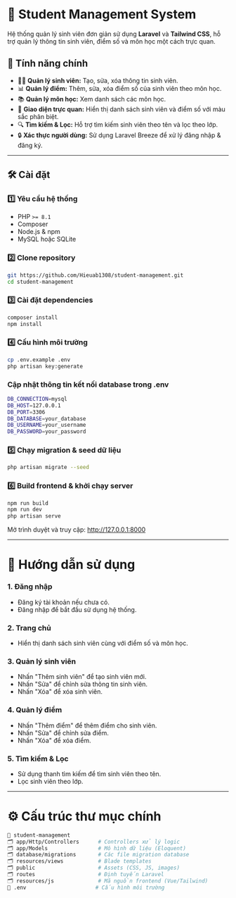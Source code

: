 # 🏫 Student Management System

Hệ thống quản lý sinh viên đơn giản sử dụng **Laravel** và **Tailwind CSS**, hỗ trợ quản lý thông tin sinh viên, điểm số và môn học một cách trực quan.

## 🚀 Tính năng chính

- 🧑‍🎓 **Quản lý sinh viên:** Tạo, sửa, xóa thông tin sinh viên.
- 📊 **Quản lý điểm:** Thêm, sửa, xóa điểm số của sinh viên theo môn học.
- 📚 **Quản lý môn học:** Xem danh sách các môn học.
- 🎨 **Giao diện trực quan:** Hiển thị danh sách sinh viên và điểm số với màu sắc phân biệt.
- 🔍 **Tìm kiếm & Lọc:** Hỗ trợ tìm kiếm sinh viên theo tên và lọc theo lớp.
- 🔒 **Xác thực người dùng:** Sử dụng Laravel Breeze để xử lý đăng nhập & đăng ký.
---
## 🛠️ Cài đặt

### 1️⃣ Yêu cầu hệ thống

- PHP `>= 8.1`
- Composer
- Node.js & npm
- MySQL hoặc SQLite

### 2️⃣ Clone repository
```sh
git https://github.com/Hieuab1308/student-management.git
cd student-management
```
### 3️⃣ Cài đặt dependencies
```sh
composer install
npm install
```
### 4️⃣ Cấu hình môi trường
```sh
cp .env.example .env
php artisan key:generate
```
### Cập nhật thông tin kết nối database trong .env
```sh
DB_CONNECTION=mysql
DB_HOST=127.0.0.1
DB_PORT=3306
DB_DATABASE=your_database
DB_USERNAME=your_username
DB_PASSWORD=your_password
```
### 5️⃣ Chạy migration & seed dữ liệu
```sh
php artisan migrate --seed
```
### 6️⃣ Build frontend & khởi chạy server
```sh
npm run build
npm run dev
php artisan serve
```
Mở trình duyệt và truy cập: http://127.0.0.1:8000

---
# 🎨 Hướng dẫn sử dụng

### 1. Đăng nhập
- Đăng ký tài khoản nếu chưa có.
- Đăng nhập để bắt đầu sử dụng hệ thống.

### 2. Trang chủ

- Hiển thị danh sách sinh viên cùng với điểm số và môn học.

### 3. Quản lý sinh viên

- Nhấn "Thêm sinh viên" để tạo sinh viên mới.
- Nhấn "Sửa" để chỉnh sửa thông tin sinh viên.
- Nhấn "Xóa" để xóa sinh viên.

### 4. Quản lý điểm

- Nhấn "Thêm điểm" để thêm điểm cho sinh viên.
- Nhấn "Sửa" để chỉnh sửa điểm.
- Nhấn "Xóa" để xóa điểm.

### 5. Tìm kiếm & Lọc

- Sử dụng thanh tìm kiếm để tìm sinh viên theo tên.
- Lọc sinh viên theo lớp.

---
# ⚙️ Cấu trúc thư mục chính
```sh
💚 student-management
🗂️ app/Http/Controllers      # Controllers xử lý logic
🗂️ app/Models                # Mô hình dữ liệu (Eloquent)
🗂️ database/migrations       # Các file migration database
🗂️ resources/views           # Blade templates
🗂️ public                    # Assets (CSS, JS, images)
🗂️ routes                    # Định tuyến Laravel
🗂️ resources/js              # Mã nguồn frontend (Vue/Tailwind)
📂 .env                      # Cấu hình môi trường
```

